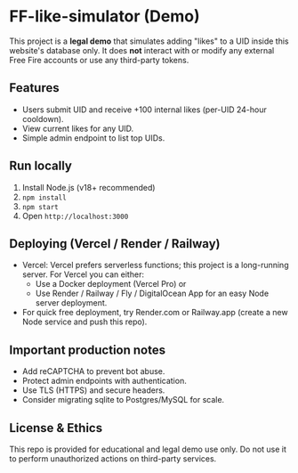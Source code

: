 # FF-like-simulator (Demo)

This project is a **legal demo** that simulates adding "likes" to a UID inside this website's database only.
It does **not** interact with or modify any external Free Fire accounts or use any third-party tokens.

## Features
- Users submit UID and receive +100 internal likes (per-UID 24-hour cooldown).
- View current likes for any UID.
- Simple admin endpoint to list top UIDs.

## Run locally
1. Install Node.js (v18+ recommended)
2. `npm install`
3. `npm start`
4. Open `http://localhost:3000`

## Deploying (Vercel / Render / Railway)
- Vercel: Vercel prefers serverless functions; this project is a long-running server. For Vercel you can either:
  - Use a Docker deployment (Vercel Pro) or
  - Use Render / Railway / Fly / DigitalOcean App for an easy Node server deployment.
- For quick free deployment, try Render.com or Railway.app (create a new Node service and push this repo).

## Important production notes
- Add reCAPTCHA to prevent bot abuse.
- Protect admin endpoints with authentication.
- Use TLS (HTTPS) and secure headers.
- Consider migrating sqlite to Postgres/MySQL for scale.

## License & Ethics
This repo is provided for educational and legal demo use only. Do not use it to perform unauthorized actions on third-party services.
